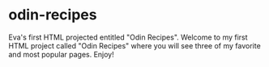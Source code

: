 # odin-recipes
Eva's first HTML projected entitled "Odin Recipes".
Welcome to my first HTML project called "Odin Recipes" where you will see three of my favorite and most popular pages.  Enjoy!